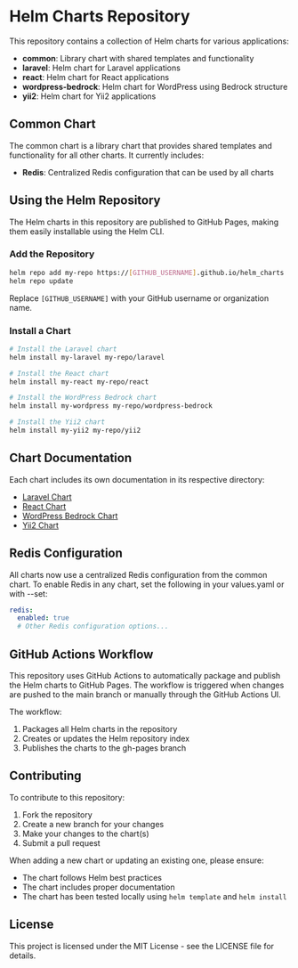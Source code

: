 # Helm Charts Repository

This repository contains a collection of Helm charts for various applications:

- **common**: Library chart with shared templates and functionality
- **laravel**: Helm chart for Laravel applications
- **react**: Helm chart for React applications
- **wordpress-bedrock**: Helm chart for WordPress using Bedrock structure
- **yii2**: Helm chart for Yii2 applications

## Common Chart

The common chart is a library chart that provides shared templates and functionality for all other charts. It currently includes:

- **Redis**: Centralized Redis configuration that can be used by all charts

## Using the Helm Repository

The Helm charts in this repository are published to GitHub Pages, making them easily installable using the Helm CLI.

### Add the Repository

```bash
helm repo add my-repo https://[GITHUB_USERNAME].github.io/helm_charts
helm repo update
```

Replace `[GITHUB_USERNAME]` with your GitHub username or organization name.

### Install a Chart

```bash
# Install the Laravel chart
helm install my-laravel my-repo/laravel

# Install the React chart
helm install my-react my-repo/react

# Install the WordPress Bedrock chart
helm install my-wordpress my-repo/wordpress-bedrock

# Install the Yii2 chart
helm install my-yii2 my-repo/yii2
```

## Chart Documentation

Each chart includes its own documentation in its respective directory:

- [Laravel Chart](./laravel/README.md)
- [React Chart](./react/README.md)
- [WordPress Bedrock Chart](./wordpress-bedrock/README.md)
- [Yii2 Chart](./yii2/README.md)

## Redis Configuration

All charts now use a centralized Redis configuration from the common chart. To enable Redis in any chart, set the following in your values.yaml or with --set:

```yaml
redis:
  enabled: true
  # Other Redis configuration options...
```

## GitHub Actions Workflow

This repository uses GitHub Actions to automatically package and publish the Helm charts to GitHub Pages. The workflow is triggered when changes are pushed to the main branch or manually through the GitHub Actions UI.

The workflow:
1. Packages all Helm charts in the repository
2. Creates or updates the Helm repository index
3. Publishes the charts to the gh-pages branch

## Contributing

To contribute to this repository:

1. Fork the repository
2. Create a new branch for your changes
3. Make your changes to the chart(s)
4. Submit a pull request

When adding a new chart or updating an existing one, please ensure:
- The chart follows Helm best practices
- The chart includes proper documentation
- The chart has been tested locally using `helm template` and `helm install`

## License

This project is licensed under the MIT License - see the LICENSE file for details.
